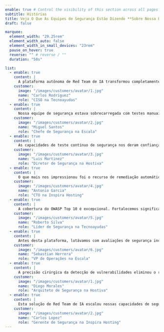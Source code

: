 ```yaml
---
enable: true # Control the visibility of this section across all pages where it is used
subtitle: Histórias
title: Veja O Que As Equipes de Segurança Estão Dizendo **Sobre Nossa Equipe Vermelha de IA**
draft: false

marquee:
  element_width: "29.25rem"
  element_width_auto: false
  element_width_in_small_devices: "23rem"
  pause_on_hover: true
  reverse: "" # reverse / ""
  duration: "50s"

list:
  - enable: true
    content: |
      A plataforma autônoma de Red Team de IA transformou completamente nossa postura de segurança. Agora identificamos e remediamos vulnerabilidades 10x mais rápido que métodos tradicionais, com mínimos falsos positivos interrompendo nossas operações.
    customer:
      image: "/images/customers/avatar/1.jpg"
      name: "Carlos Rodriguez"
      role: "CISO na Tecnoayudas"
  - enable: true
    content: |
      Nossa equipe de segurança estava sobrecarregada com testes manuais até implementarmos esta solução alimentada por IA. A integração com o framework MITRE ATT&CK fornece cobertura abrangente que nunca tivemos antes.
    customer:
      image: "/images/customers/avatar/2.jpg"
      name: "Miguel Santos"
      role: "Chefe de Segurança na Escala"
  - enable: true
    content: |
      As capacidades de teste contínuo de segurança nos deram confiança em nossa infraestrutura. Detectamos vulnerabilidades críticas antes que se tornem incidentes, economizando milhões em custos potenciais de violação.
    customer:
      image: "/images/customers/avatar/3.jpg"
      name: "Luis Martinez"
      role: "Diretor de Segurança na Hostiva"
  - enable: true
    content: |
      O que mais nos impressionou foi o recurso de remediação automática. O agente de IA não apenas encontra vulnerabilidades, mas fornece patches imediatos, reduzindo nosso tempo de resposta de semanas para horas.
    customer:
      image: "/images/customers/avatar/4.jpg"
      name: "Antonio Garcia"
      role: "CTO na Inspira Hosting"
  - enable: true
    content: |
      A cobertura do OWASP Top 10 é excepcional. Fortalecemos significativamente nossa segurança de aplicações web, e os relatórios detalhados nos ajudam a demonstrar conformidade aos nossos clientes.
    customer:
      image: "/images/customers/avatar/5.jpg"
      name: "Roberto Silva"
      role: "Líder de Segurança na Tecnoayudas"
  - enable: true
    content: |
      Antes desta plataforma, lutávamos com avaliações de segurança inconsistentes. Agora temos capacidades de red team de nível empresarial funcionando 24/7, protegendo toda nossa infraestrutura digital.
    customer:
      image: "/images/customers/avatar/6.jpg"
      name: "Sebastian Herrera"
      role: "VP de Operações na Escala"
  - enable: true
    content: |
      A precisão cirúrgica da detecção de vulnerabilidades eliminou o ruído de nossos alertas de segurança. Nossa equipe agora foca em ameaças reais ao invés de perseguir alarmes falsos o dia todo.
    customer:
      image: "/images/customers/avatar/1.jpg"
      name: "Diego Morales"
      role: "Arquiteto de Segurança na Hostiva"
  - enable: true
    content: |
      Esta solução de Red Team de IA escalou nossas capacidades de segurança sem expandir nossa equipe. Estamos protegendo mais ativos com menos recursos enquanto mantemos os mais altos padrões de segurança.
    customer:
      image: "/images/customers/avatar/2.jpg"
      name: "Carlos Lopez"
      role: "Gerente de Segurança na Inspira Hosting"
---
```


